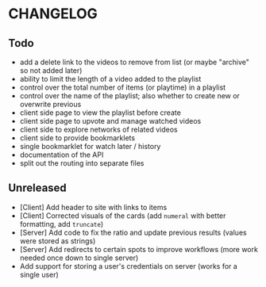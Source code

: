 # CHANGELOG

## Todo

* add a delete link to the videos to remove from list (or maybe "archive" so not
  added later)
* ability to limit the length of a video added to the playlist
* control over the total number of items (or playtime) in a playlist
* control over the name of the playlist; also whether to create new or overwrite
  previous
* client side page to view the playlist before create
* client side page to upvote and manage watched videos
* client side to explore networks of related videos
* client side to provide bookmarklets
* single bookmarklet for watch later / history
* documentation of the API
* split out the routing into separate files

## Unreleased

* [Client] Add header to site with links to items
* [Client] Corrected visuals of the cards (add `numeral` with better formatting,
  add `truncate`)
* [Server] Add code to fix the ratio and update previous results (values were
  stored as strings)
* [Server] Add redirects to certain spots to improve workflows (more work needed
  once down to single server)
* Add support for storing a user's credentials on server (works for a single
  user)
